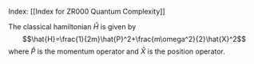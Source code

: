 Index: [[Index for ZR000 Quantum Complexity]]

The classical hamiltonian $\hat{H}$ is given by
$$\hat{H}=\frac{1}{2m}\hat{P}^2+\frac{m\omega^2}{2}\hat{X}^2$$
where $\hat{P}$ is the momentum operator and $\hat{X}$ is the position operator.